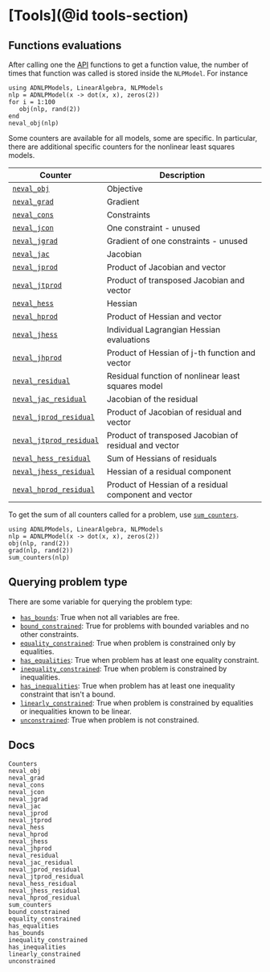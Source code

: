 # [Tools](@id tools-section)

## Functions evaluations

After calling one the [API](@ref) functions to get a function value, the
number of times that function was called is stored inside the
`NLPModel`. For instance

```@example
using ADNLPModels, LinearAlgebra, NLPModels
nlp = ADNLPModel(x -> dot(x, x), zeros(2))
for i = 1:100
   obj(nlp, rand(2))
end
neval_obj(nlp)
```

Some counters are available for all models, some are specific. In
particular, there are additional specific counters for the nonlinear
least squares models.

| Counter | Description |
|---|---|
| [`neval_obj`](@ref)             | Objective |
| [`neval_grad`](@ref)            | Gradient |
| [`neval_cons`](@ref)            | Constraints |
| [`neval_jcon`](@ref)            | One constraint - unused |
| [`neval_jgrad`](@ref)           | Gradient of one constraints - unused |
| [`neval_jac`](@ref)             | Jacobian |
| [`neval_jprod`](@ref)           | Product of Jacobian and vector |
| [`neval_jtprod`](@ref)          | Product of transposed Jacobian and vector |
| [`neval_hess`](@ref)            | Hessian |
| [`neval_hprod`](@ref)           | Product of Hessian and vector |
| [`neval_jhess`](@ref)           | Individual Lagrangian Hessian evaluations |
| [`neval_jhprod`](@ref)          | Product of Hessian of j-th function and vector |
| [`neval_residual`](@ref)        | Residual function of nonlinear least squares model |
| [`neval_jac_residual`](@ref)    | Jacobian of the residual |
| [`neval_jprod_residual`](@ref)  | Product of Jacobian of residual and vector |
| [`neval_jtprod_residual`](@ref) | Product of transposed Jacobian of residual and vector |
| [`neval_hess_residual`](@ref)   | Sum of Hessians of residuals |
| [`neval_jhess_residual`](@ref)  | Hessian of a residual component |
| [`neval_hprod_residual`](@ref)  | Product of Hessian of a residual component and vector |

To get the sum of all counters called for a problem, use
[`sum_counters`](@ref).

```@example
using ADNLPModels, LinearAlgebra, NLPModels
nlp = ADNLPModel(x -> dot(x, x), zeros(2))
obj(nlp, rand(2))
grad(nlp, rand(2))
sum_counters(nlp)
```

## Querying problem type

There are some variable for querying the problem type:

- [`has_bounds`](@ref): True when not all variables are free.
- [`bound_constrained`](@ref): True for problems with bounded variables
  and no other constraints.
- [`equality_constrained`](@ref): True when problem is constrained only
  by equalities.
- [`has_equalities`](@ref): True when problem has at least one equality constraint.
- [`inequality_constrained`](@ref): True when problem is constrained
  by inequalities.
- [`has_inequalities`](@ref): True when problem has at least one inequality constraint that isn't a bound.
- [`linearly_constrained`](@ref): True when problem is constrained by
  equalities or inequalities known to be linear.
- [`unconstrained`](@ref): True when problem is not constrained.

## Docs

```@docs
Counters
neval_obj
neval_grad
neval_cons
neval_jcon
neval_jgrad
neval_jac
neval_jprod
neval_jtprod
neval_hess
neval_hprod
neval_jhess
neval_jhprod
neval_residual
neval_jac_residual
neval_jprod_residual
neval_jtprod_residual
neval_hess_residual
neval_jhess_residual
neval_hprod_residual
sum_counters
bound_constrained
equality_constrained
has_equalities
has_bounds
inequality_constrained
has_inequalities
linearly_constrained
unconstrained
```
